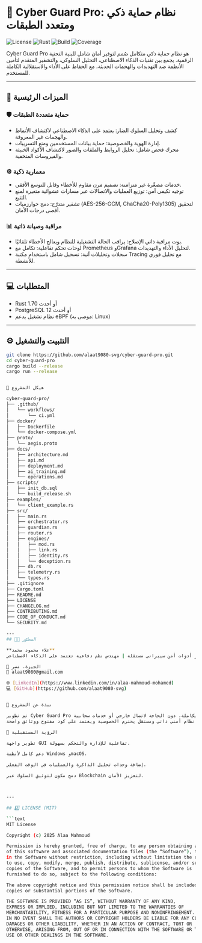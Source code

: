 # 🧩 Cyber Guard Pro: نظام حماية ذكي ومتعدد الطبقات

![License](https://img.shields.io/badge/license-MIT-blue.svg)
![Rust](https://img.shields.io/badge/rust-1.70%2B-orange.svg)
![Build](https://img.shields.io/github/actions/workflow/status/alaat9080-svg/cyber-guard-pro/rust.yml?branch=main)
![Coverage](https://img.shields.io/codecov/c/github/alaat9080-svg/cyber-guard-pro?token=XXXXX)

Cyber Guard Pro هو نظام حماية ذكي متكامل صُمم لتوفير أمان شامل للبنية التحتية الرقمية.
يجمع بين تقنيات الذكاء الاصطناعي، التحليل السلوكي، والتشفير المتقدم لتأمين الأنظمة ضد التهديدات والهجمات الحديثة، مع الحفاظ على الأداء والاستقلالية الكاملة للمستخدم.

---

## 🧠 الميزات الرئيسية

### 🛡️ حماية متعددة الطبقات
- كشف وتحليل السلوك الضار: يعتمد على الذكاء الاصطناعي لاكتشاف الأنماط والهجمات غير المعروفة.
- إدارة الهوية والخصوصية: حماية بيانات المستخدمين ومنع التسريبات.
- محرك فحص شامل: تحليل الروابط والملفات والصور لاكتشاف الأكواد الخبيثة والفيروسات المتخفية.

### ⚙️ معمارية ذكية
- خدمات مصغّرة غير متزامنة: تصميم مرن مقاوم للأخطاء وقابل للتوسع الأفقي.
- توجيه تكيفي آمن: توزيع العمليات والاتصالات عبر مسارات عشوائية متغيرة لمنع التتبع.
- تشفير متدرّج: دمج خوارزميات (AES-256-GCM, ChaCha20-Poly1305) لتحقيق أقصى درجات الأمان.

### 📊 مراقبة وصيانة ذاتية
- بوت مراقبة ذاتي الإصلاح: يراقب الحالة التشغيلية للنظام ويعالج الأخطاء تلقائيًا.
- لوحات تحكم تفاعلية: تكامل مع Prometheus وGrafana لتحليل الأداء والتهديدات.
- سجلات وتحليلات آنية: تسجيل شامل باستخدام مكتبة Tracing مع تحليل فوري للأنشطة.

---

## 💻 المتطلبات
- Rust 1.70 أو أحدث  
- PostgreSQL 12 أو أحدث  
- نظام تشغيل يدعم eBPF (موصى به: Linux)

---

## ⚙️ التثبيت والتشغيل

```bash
git clone https://github.com/alaat9080-svg/cyber-guard-pro.git
cd cyber-guard-pro
cargo build --release
cargo run --release


📁 هيكل المشروع

cyber-guard-pro/
├── .github/
│   └── workflows/
│       └── ci.yml
├── docker/
│   ├── Dockerfile
│   └── docker-compose.yml
├── proto/
│   └── aegis.proto
├── docs/
│   ├── architecture.md
│   ├── api.md
│   ├── deployment.md
│   ├── ai_training.md
│   └── operations.md
├── scripts/
│   ├── init_db.sql
│   └── build_release.sh
├── examples/
│   └── client_example.rs
├── src/
│   ├── main.rs
│   ├── orchestrator.rs
│   ├── guardian.rs
│   ├── router.rs
│   ├── engines/
│   │   ├── mod.rs
│   │   ├── link.rs
│   │   ├── identity.rs
│   │   └── deception.rs
│   ├── db.rs
│   ├── telemetry.rs
│   └── types.rs
├── .gitignore
├── Cargo.toml
├── README.md
├── LICENSE
├── CHANGELOG.md
├── CONTRIBUTING.md
├── CODE_OF_CONDUCT.md
└── SECURITY.md

---
## 👨‍💻 المطوّر

**علاء محمود محمد**  
مطور أدوات أمن سيبراني مستقلة | مهندس نظم دفاعية تعتمد على الذكاء الاصطناعي  

📍 الجيزة، مصر  
📧 alaat9080@gmail.com  

🌐 [LinkedIn](https://www.linkedin.com/in/alaa-mahmoud-mohamed)  
💻 [GitHub](https://github.com/alaat9080-svg)


🧾 نبذة عن المشروع

تم تطوير Cyber Guard Pro كمنظومة دفاعية ذكية محلية تعتمد على الذكاء الاصطناعي والخصوصية الكاملة، دون الحاجة لاتصال خارجي أو خدمات سحابية.
الهدف من المشروع هو تمكين المستخدم من بناء نظام أمني ذاتي ومستقل يحترم الخصوصية ويعتمد على كود مفتوح ووثائق واضحة.

🚀 الرؤية المستقبلية

تطوير واجهة GUI تفاعلية للإدارة والتحكم بسهولة.

دعم كامل لأنظمة Windows وmacOS.

إضافة وحدات تحليل الذاكرة والعمليات في الوقت الفعلي.

دمج مكون لتوثيق السلوك عبر Blockchain لتعزيز الأمان.



---

## 2️⃣ LICENSE (MIT)

```text
MIT License

Copyright (c) 2025 Alaa Mahmoud

Permission is hereby granted, free of charge, to any person obtaining a copy
of this software and associated documentation files (the “Software”), to deal
in the Software without restriction, including without limitation the rights
to use, copy, modify, merge, publish, distribute, sublicense, and/or sell
copies of the Software, and to permit persons to whom the Software is
furnished to do so, subject to the following conditions:

The above copyright notice and this permission notice shall be included in all
copies or substantial portions of the Software.

THE SOFTWARE IS PROVIDED “AS IS”, WITHOUT WARRANTY OF ANY KIND,
EXPRESS OR IMPLIED, INCLUDING BUT NOT LIMITED TO THE WARRANTIES OF
MERCHANTABILITY, FITNESS FOR A PARTICULAR PURPOSE AND NONINFRINGEMENT.
IN NO EVENT SHALL THE AUTHORS OR COPYRIGHT HOLDERS BE LIABLE FOR ANY CLAIM,
DAMAGES OR OTHER LIABILITY, WHETHER IN AN ACTION OF CONTRACT, TORT OR
OTHERWISE, ARISING FROM, OUT OF OR IN CONNECTION WITH THE SOFTWARE OR THE
USE OR OTHER DEALINGS IN THE SOFTWARE.
